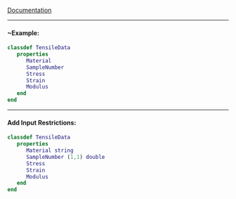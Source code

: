 
[Documentation](https://it.mathworks.com/help/matlab/matlab_oop/example-representing-structured-data.html#:~:text=Objects%20as%20Data%20Structures,-This%20example%20defines&text=A%20MATLAB®%20struct%20with,on%20that%20data%20(methods).)

---

#### ~Example:
```matlab
classdef TensileData
   properties
      Material
      SampleNumber
      Stress
      Strain
      Modulus
   end
end
```

---

#### Add Input Restrictions:
```matlab
classdef TensileData
   properties
      Material string
      SampleNumber (1,1) double
      Stress
      Strain
      Modulus
   end
end
